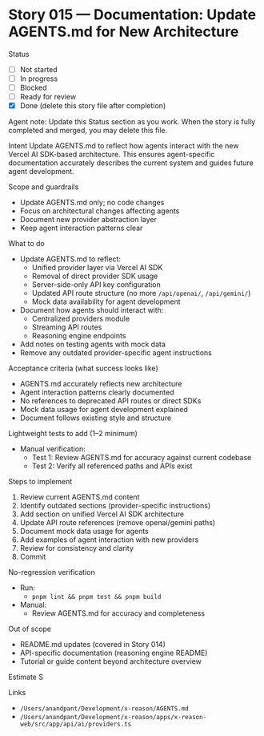 # Story 015 — Documentation: Update AGENTS.md for New Architecture

Status
- [ ] Not started
- [ ] In progress
- [ ] Blocked
- [ ] Ready for review
- [x] Done (delete this story file after completion)

Agent note: Update this Status section as you work. When the story is fully completed and merged, you may delete this file.

Intent
Update AGENTS.md to reflect how agents interact with the new Vercel AI SDK-based architecture. This ensures agent-specific documentation accurately describes the current system and guides future agent development.

Scope and guardrails
- Update AGENTS.md only; no code changes
- Focus on architectural changes affecting agents
- Document new provider abstraction layer
- Keep agent interaction patterns clear

What to do
- Update AGENTS.md to reflect:
  - Unified provider layer via Vercel AI SDK
  - Removal of direct provider SDK usage
  - Server-side-only API key configuration
  - Updated API route structure (no more `/api/openai/`, `/api/gemini/`)
  - Mock data availability for agent development
- Document how agents should interact with:
  - Centralized providers module
  - Streaming API routes
  - Reasoning engine endpoints
- Add notes on testing agents with mock data
- Remove any outdated provider-specific agent instructions

Acceptance criteria (what success looks like)
- AGENTS.md accurately reflects new architecture
- Agent interaction patterns clearly documented
- No references to deprecated API routes or direct SDKs
- Mock data usage for agent development explained
- Document follows existing style and structure

Lightweight tests to add (1–2 minimum)
- Manual verification:
  - Test 1: Review AGENTS.md for accuracy against current codebase
  - Test 2: Verify all referenced paths and APIs exist

Steps to implement
1) Review current AGENTS.md content
2) Identify outdated sections (provider-specific instructions)
3) Add section on unified Vercel AI SDK architecture
4) Update API route references (remove openai/gemini paths)
5) Document mock data usage for agents
6) Add examples of agent interaction with new providers
7) Review for consistency and clarity
8) Commit

No-regression verification
- Run:
  - `pnpm lint && pnpm test && pnpm build`
- Manual:
  - Review AGENTS.md for accuracy and completeness

Out of scope
- README.md updates (covered in Story 014)
- API-specific documentation (reasoning engine README)
- Tutorial or guide content beyond architecture overview

Estimate
S

Links
- `/Users/anandpant/Development/x-reason/AGENTS.md`
- `/Users/anandpant/Development/x-reason/apps/x-reason-web/src/app/api/ai/providers.ts`